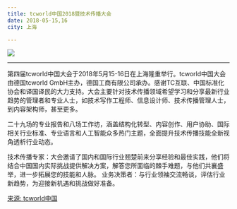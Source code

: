```yaml
---
title: tcworld中国2018暨技术传播大会
date: 2018-05-15,16
city: 上海

---
```

![](https://tcworld-china.cn/fileadmin/tcworldchina/gfx/news/2018/671A1684_1270px.jpg)

---

第四届tcworld中国大会于2018年5月15-16日在上海隆重举行。tcworld中国大会由德国tcworld GmbH主办，德国工商有限公司承办。感谢TC互联、中国标准化协会和译国译民的大力支持。大会主要针对技术传播领域希望学习和分享最新行业趋势的管理者和专业人士，如技术写作工程师、信息设计师、技术传播管理人士，到内容架构师，甚至更多。

二十九场的专业报告和八场工作坊，涵盖结构化转型、内容创作、用户协助、国际相关行业标准、专业语言和人工智能众多热门主题，全面提升技术传播技能全新视角透析行业动态。

技术传播专家：大会邀请了国内和国际行业翘楚前来分享经验和最佳实践，他们将结合中国国内实际挑战提供解决方案，解答您所面临的棘手难题，与他们共襄盛举，进一步拓展您的技能和人脉。
业务决策者：与行业领袖交流畅谈，评估行业新趋势，为迎接新机遇和挑战做好准备。

[来源: tcworld中国](https://tcworld-china.cn/cn/)
